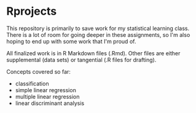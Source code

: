 # Rprojects
This repository is primarily to save work for my statistical learning class. There is a lot of room for going deeper in these assignments, so I'm also hoping to end up with some work that I'm proud of.

All finalized work is in R Markdown files (.Rmd). Other files are either supplemental (data sets) or tangential (.R files for drafting).

Concepts covered so far:
- classification
- simple linear regression
- multiple linear regression
- linear discriminant analysis
